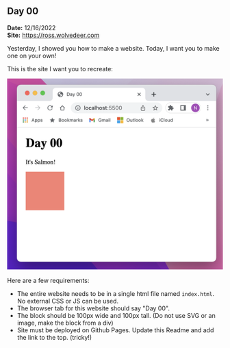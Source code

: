 ## Day 00


**Date:** 12/16/2022  
**Site:** <https://ross.wolvedeer.com>  


Yesterday, I showed you how to make a website. Today, I want you to make one on your own!

This is the site I want you to recreate:

![alt text](./site.png)

Here are a few requirements:
- The entire website needs to be in a single html file named `index.html`. No external CSS or JS can be used.
- The browser tab for this website should say "Day 00".
- The block should be 100px wide and 100px tall. (Do not use SVG or an image, make the block from a div)
- Site must be deployed on Github Pages. Update this Readme and add the link to the top. (tricky!)